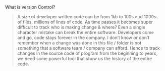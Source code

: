 What is version Control?
>A size of developer written code can be from 1kb to 100s and 1000s of files, millions of lines of code.
>As time paases it becomes super difficult to track who is making change & where?
>Even a single character mistake can break the entire software.
>Developers come and go, code stays forever in the company.
>I don’t know or don’t remember when a change was done in this file / folder is not something that a software team / company can afford. 
>Hence to track changes in the source code of program from the beginning to years, we need some powerful tool that show us the history of the entire code.

